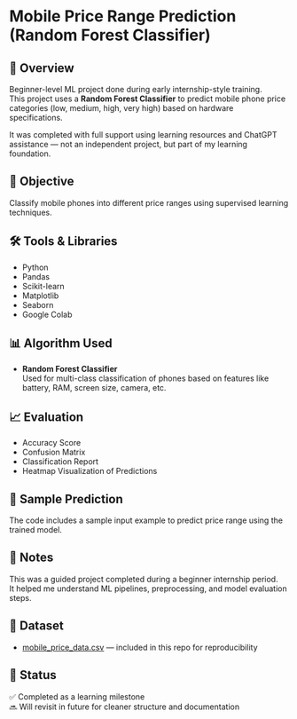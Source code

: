 # Mobile Price Range Prediction (Random Forest Classifier)

## 📌 Overview
Beginner-level ML project done during early internship-style training.  
This project uses a **Random Forest Classifier** to predict mobile phone price categories (low, medium, high, very high) based on hardware specifications.

It was completed with full support using learning resources and ChatGPT assistance — not an independent project, but part of my learning foundation.

## 🧠 Objective
Classify mobile phones into different price ranges using supervised learning techniques.

## 🛠 Tools & Libraries
- Python
- Pandas
- Scikit-learn
- Matplotlib
- Seaborn
- Google Colab

## 📊 Algorithm Used
- **Random Forest Classifier**  
Used for multi-class classification of phones based on features like battery, RAM, screen size, camera, etc.

## 📈 Evaluation
- Accuracy Score  
- Confusion Matrix  
- Classification Report  
- Heatmap Visualization of Predictions

## 🧪 Sample Prediction
The code includes a sample input example to predict price range using the trained model.

## 📝 Notes
This was a guided project completed during a beginner internship period.  
It helped me understand ML pipelines, preprocessing, and model evaluation steps.
## 📂 Dataset
- [mobile_price_data.csv](./mobile_price_data.csv) — included in this repo for reproducibility

## 🚀 Status
✅ Completed as a learning milestone  
🔜 Will revisit in future for cleaner structure and documentation
